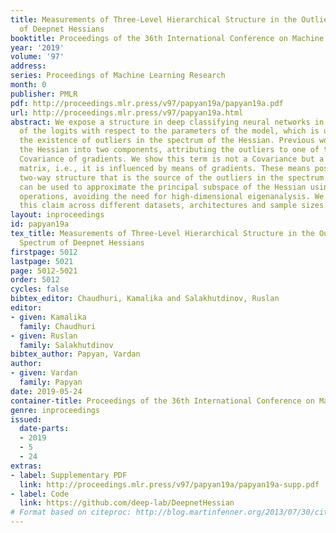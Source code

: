 ```yaml
---
title: Measurements of Three-Level Hierarchical Structure in the Outliers in the Spectrum
  of Deepnet Hessians
booktitle: Proceedings of the 36th International Conference on Machine Learning
year: '2019'
volume: '97'
address: 
series: Proceedings of Machine Learning Research
month: 0
publisher: PMLR
pdf: http://proceedings.mlr.press/v97/papyan19a/papyan19a.pdf
url: http://proceedings.mlr.press/v97/papyan19a.html
abstract: We expose a structure in deep classifying neural networks in the derivative
  of the logits with respect to the parameters of the model, which is used to explain
  the existence of outliers in the spectrum of the Hessian. Previous works decomposed
  the Hessian into two components, attributing the outliers to one of them, the so-called
  Covariance of gradients. We show this term is not a Covariance but a second moment
  matrix, i.e., it is influenced by means of gradients. These means possess an additive
  two-way structure that is the source of the outliers in the spectrum. This structure
  can be used to approximate the principal subspace of the Hessian using certain "averaging"
  operations, avoiding the need for high-dimensional eigenanalysis. We corroborate
  this claim across different datasets, architectures and sample sizes.
layout: inproceedings
id: papyan19a
tex_title: Measurements of Three-Level Hierarchical Structure in the Outliers in the
  Spectrum of Deepnet Hessians
firstpage: 5012
lastpage: 5021
page: 5012-5021
order: 5012
cycles: false
bibtex_editor: Chaudhuri, Kamalika and Salakhutdinov, Ruslan
editor:
- given: Kamalika
  family: Chaudhuri
- given: Ruslan
  family: Salakhutdinov
bibtex_author: Papyan, Vardan
author:
- given: Vardan
  family: Papyan
date: 2019-05-24
container-title: Proceedings of the 36th International Conference on Machine Learning
genre: inproceedings
issued:
  date-parts:
  - 2019
  - 5
  - 24
extras:
- label: Supplementary PDF
  link: http://proceedings.mlr.press/v97/papyan19a/papyan19a-supp.pdf
- label: Code
  link: https://github.com/deep-lab/DeepnetHessian
# Format based on citeproc: http://blog.martinfenner.org/2013/07/30/citeproc-yaml-for-bibliographies/
---
```

